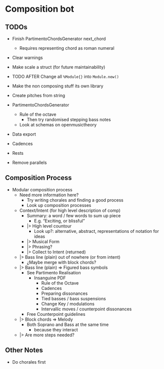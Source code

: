 # Composition bot #

## TODOs ##
- Finish PartimentoChordsGenerator next_chord
  - Requires representing chord as roman numeral
- Clear warnings
- Make scale a struct (for future maintainability)
- TODO AFTER Change all `%Module{}` into `Module.new()`

- Make the non composing stuff its own library

- Create pitches from string

- PartimentoChordsGenerator
  - Rule of the octave
    - Then try randomised stepping bass notes
  - Look at schemas on openmusictheory
- Data export
- Cadences
- Rests
- Remove parallels

## Composition Process ##

- Modular composition process
  - Need more information here?
    - Try writing chorales and finding a good process
    - Look up composition processes
  - Context/Intent (for high level description of comp)
    - Summary: a word / few words to sum up piece
      - E.g. “Exciting, or blissful”
    - |> High level countour
      - Look up?: alternative, abstract, representations of notation for
        ideas
    - |> Musical Form
    - |> Phrasing?
    - |> Collect to Intent (returned)
  - |> Bass line (plain) out of nowhere (or from intent)
    - ¿Maybe merge with block chords?
  - |> Bass line (plain) => Figured bass symbols
    - See Partimento Realisation
      - Insanguine PDF
        - Rule of the Octave
        - Cadences
        - Preparing dissonances
        - Tied basses / bass suspensions
        - Change Key / modulations
        - Intervallic moves / counterpoint dissonances
    - Free Counterpoint guidelines
  - |> Block chords => Melody
    - Both Soprano and Bass at the same time
      - because they interact
  - |> Are more steps needed?

## Other Notes ##

- Do chorales first
